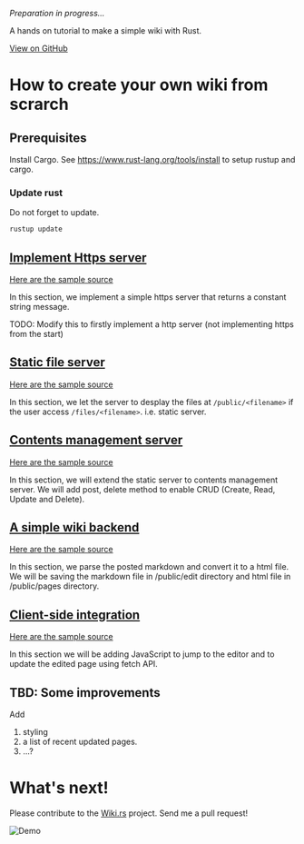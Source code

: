 _Preparation in progress..._

A hands on tutorial to make a simple wiki with Rust.

[View on GitHub](https://github.com/sano-jin/rust-hands-on-wiki)

# How to create your own wiki from scrarch

## Prerequisites

Install Cargo.
See <https://www.rust-lang.org/tools/install> to setup rustup and cargo.

### Update rust

Do not forget to update.

```sh
rustup update
```

## [Implement Https server](./https-server)

[Here are the sample source](https://github.com/sano-jin/rust-hands-on-wiki/tree/master/https-server)

In this section, we implement a simple https server that returns a constant string message.

TODO: Modify this to firstly implement a http server
(not implementing https from the start)

## [Static file server](./static-file-server)

[Here are the sample source](https://github.com/sano-jin/rust-hands-on-wiki/tree/master/static-file-server)

In this section, we let the server to desplay the files at `/public/<filename>`
if the user access `/files/<filename>`.
i.e. static server.

## [Contents management server](./contents-management-server)

[Here are the sample source](https://github.com/sano-jin/rust-hands-on-wiki/tree/master/contents-management-server)

In this section, we will extend the static server to contents management server.
We will add post, delete method to enable CRUD (Create, Read, Update and Delete).

## [A simple wiki backend](./simple-wiki-backend)

[Here are the sample source](https://github.com/sano-jin/rust-hands-on-wiki/tree/master/simple-wiki-backend)

In this section, we parse the posted markdown and convert it to a html file.
We will be saving the markdown file in /public/edit directory and html file in /public/pages directory.

## [Client-side integration](./client-side-integration)

[Here are the sample source](https://github.com/sano-jin/rust-hands-on-wiki/tree/master/client-side-intergration)

In this section we will be adding JavaScript to jump to the editor and to update the edited page
using fetch API.

## TBD: Some improvements

Add

1. styling
2. a list of recent updated pages.
3. ...?

# What's next!

Please contribute to the [Wiki.rs](https://github.com/sano-jin/wiki-rs) project.
Send me a pull request!

![Demo](/docs/wiki-rs-demo.png)
